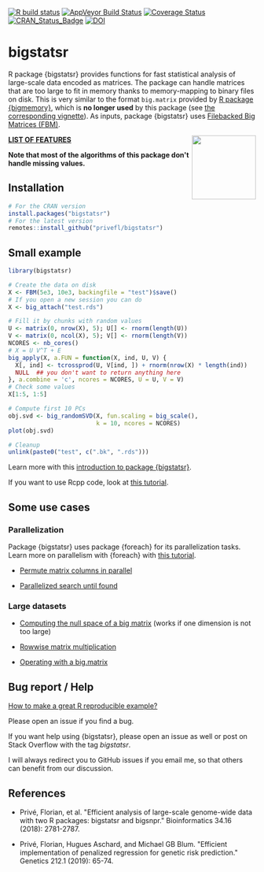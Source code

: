 <!-- badges: start -->
[![R build status](https://github.com/privefl/bigstatsr/workflows/R-CMD-check/badge.svg)](https://github.com/privefl/bigstatsr/actions)
[![AppVeyor Build Status](https://ci.appveyor.com/api/projects/status/github/privefl/bigstatsr?branch=master&svg=true)](https://ci.appveyor.com/project/privefl/bigstatsr)
[![Coverage Status](https://img.shields.io/codecov/c/github/privefl/bigstatsr/master.svg)](https://codecov.io/github/privefl/bigstatsr?branch=master)
[![CRAN_Status_Badge](http://www.r-pkg.org/badges/version/bigstatsr)](https://cran.r-project.org/package=bigstatsr)
[![DOI](https://zenodo.org/badge/doi/10.1093/bioinformatics/bty185.svg)](https://doi.org/10.1093/bioinformatics/bty185)
<!-- badges: end -->


# bigstatsr

R package {bigstatsr} provides functions for fast statistical analysis of large-scale data encoded as matrices. The package can handle matrices that are too large to fit in memory thanks to memory-mapping to binary files on disk. This is very similar to the format `big.matrix` provided by [R package {bigmemory}](https://github.com/kaneplusplus/bigmemory), which is **no longer used** by this package (see [the corresponding vignette](https://privefl.github.io/bigstatsr/articles/bigstatsr-and-bigmemory.html)).
As inputs, package {bigstatsr} uses [Filebacked Big Matrices (FBM)](https://privefl.github.io/bigstatsr/reference/FBM-class.html).

<img src="https://raw.githubusercontent.com/privefl/bigstatsr/master/bigstatsr.png" width="130" align="right">

[**LIST OF FEATURES**](https://privefl.github.io/bigstatsr/reference/index.html)

**Note that most of the algorithms of this package don't handle missing values.**


## Installation

```r
# For the CRAN version
install.packages("bigstatsr")
# For the latest version
remotes::install_github("privefl/bigstatsr")
```

## Small example

```r
library(bigstatsr)

# Create the data on disk
X <- FBM(5e3, 10e3, backingfile = "test")$save()
# If you open a new session you can do
X <- big_attach("test.rds")

# Fill it by chunks with random values
U <- matrix(0, nrow(X), 5); U[] <- rnorm(length(U))
V <- matrix(0, ncol(X), 5); V[] <- rnorm(length(V))
NCORES <- nb_cores()
# X = U V^T + E
big_apply(X, a.FUN = function(X, ind, U, V) {
  X[, ind] <- tcrossprod(U, V[ind, ]) + rnorm(nrow(X) * length(ind))
  NULL  ## you don't want to return anything here
}, a.combine = 'c', ncores = NCORES, U = U, V = V)
# Check some values
X[1:5, 1:5]

# Compute first 10 PCs
obj.svd <- big_randomSVD(X, fun.scaling = big_scale(), 
                         k = 10, ncores = NCORES)
plot(obj.svd)

# Cleanup
unlink(paste0("test", c(".bk", ".rds")))
```

Learn more with this 
[introduction to package {bigstatsr}](https://privefl.github.io/R-presentation/bigstatsr.html).

If you want to use Rcpp code, look at [this tutorial](https://privefl.github.io/R-presentation/Rcpp.html).


## Some use cases

### Parallelization

Package {bigstatsr} uses package {foreach} for its parallelization tasks. Learn more on parallelism with {foreach} with [this tutorial](https://privefl.github.io/blog/a-guide-to-parallelism-in-r/).

- [Permute matrix columns in parallel](https://stackoverflow.com/q/48832010/6103040)

- [Parallelized search until found](https://stackoverflow.com/q/49056271/6103040)

### Large datasets

- [Computing the null space of a big matrix](https://stackoverflow.com/questions/46253537/computing-the-null-space-of-a-bigmatrix-in-r/) (works if one dimension is not too large)

- [Rowwise matrix multiplication](https://stackoverflow.com/q/48879643/6103040)

- [Operating with a big.matrix](https://stackoverflow.com/q/42111876/6103040)


## Bug report / Help

[How to make a great R reproducible example?](https://stackoverflow.com/q/5963269/6103040)

Please open an issue if you find a bug.

If you want help using {bigstatsr}, please open an issue as well or post on Stack Overflow with the tag *bigstatsr*. 

I will always redirect you to GitHub issues if you email me, so that others can benefit from our discussion.


## References

- Privé, Florian, et al. "Efficient analysis of large-scale genome-wide data with two R packages: bigstatsr and bigsnpr." Bioinformatics 34.16 (2018): 2781-2787.

- Privé, Florian, Hugues Aschard, and Michael GB Blum. "Efficient implementation of penalized regression for genetic risk prediction." Genetics 212.1 (2019): 65-74.

<br>

